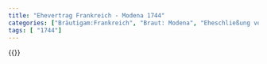 ```yaml
---
title: "Ehevertrag Frankreich - Modena 1744"
categories: ["Bräutigam:Frankreich", "Braut: Modena", "Eheschließung vollzogen?:Ja", "verschiedenkonfessionelle Ehe?:Nein", "Dynastie Bräutigam:Bourbon (Frankreich)", "Akteur Bräutigam:Noailles", "Akteur Braut:Este", "Textbezug?:nein", "Ständisch?:nein", "Ratifikation?:ja", "Sonstiges?:nein", "Bräutigam:Frankreich", "Braut: Modena"]
tags: [ "1744"]
---
```

<!--more-->
{{<v96>}}